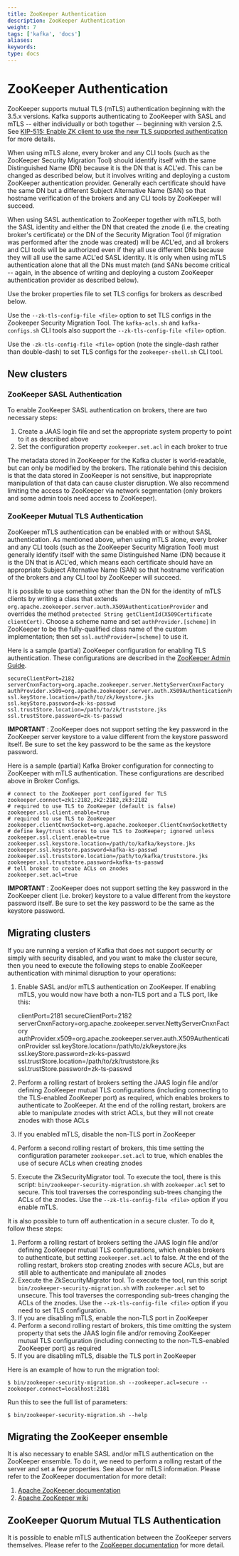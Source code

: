 ```yaml
---
title: ZooKeeper Authentication
description: ZooKeeper Authentication
weight: 7
tags: ['kafka', 'docs']
aliases: 
keywords: 
type: docs
---
```


# ZooKeeper Authentication

ZooKeeper supports mutual TLS (mTLS) authentication beginning with the 3.5.x versions. Kafka supports authenticating to ZooKeeper with SASL and mTLS -- either individually or both together -- beginning with version 2.5. See [KIP-515: Enable ZK client to use the new TLS supported authentication](https://cwiki.apache.org/confluence/display/KAFKA/KIP-515%3A+Enable+ZK+client+to+use+the+new+TLS+supported+authentication) for more details. 

When using mTLS alone, every broker and any CLI tools (such as the ZooKeeper Security Migration Tool) should identify itself with the same Distinguished Name (DN) because it is the DN that is ACL'ed. This can be changed as described below, but it involves writing and deploying a custom ZooKeeper authentication provider. Generally each certificate should have the same DN but a different Subject Alternative Name (SAN) so that hostname verification of the brokers and any CLI tools by ZooKeeper will succeed. 

When using SASL authentication to ZooKeeper together with mTLS, both the SASL identity and either the DN that created the znode (i.e. the creating broker's certificate) or the DN of the Security Migration Tool (if migration was performed after the znode was created) will be ACL'ed, and all brokers and CLI tools will be authorized even if they all use different DNs because they will all use the same ACL'ed SASL identity. It is only when using mTLS authentication alone that all the DNs must match (and SANs become critical -- again, in the absence of writing and deploying a custom ZooKeeper authentication provider as described below). 

Use the broker properties file to set TLS configs for brokers as described below. 

Use the `--zk-tls-config-file <file>` option to set TLS configs in the Zookeeper Security Migration Tool. The `kafka-acls.sh` and `kafka-configs.sh` CLI tools also support the `--zk-tls-config-file <file>` option. 

Use the `-zk-tls-config-file <file>` option (note the single-dash rather than double-dash) to set TLS configs for the `zookeeper-shell.sh` CLI tool. 

## New clusters

### ZooKeeper SASL Authentication

To enable ZooKeeper SASL authentication on brokers, there are two necessary steps: 

  1. Create a JAAS login file and set the appropriate system property to point to it as described above
  2. Set the configuration property `zookeeper.set.acl` in each broker to true

The metadata stored in ZooKeeper for the Kafka cluster is world-readable, but can only be modified by the brokers. The rationale behind this decision is that the data stored in ZooKeeper is not sensitive, but inappropriate manipulation of that data can cause cluster disruption. We also recommend limiting the access to ZooKeeper via network segmentation (only brokers and some admin tools need access to ZooKeeper). 

### ZooKeeper Mutual TLS Authentication

ZooKeeper mTLS authentication can be enabled with or without SASL authentication. As mentioned above, when using mTLS alone, every broker and any CLI tools (such as the ZooKeeper Security Migration Tool) must generally identify itself with the same Distinguished Name (DN) because it is the DN that is ACL'ed, which means each certificate should have an appropriate Subject Alternative Name (SAN) so that hostname verification of the brokers and any CLI tool by ZooKeeper will succeed. 

It is possible to use something other than the DN for the identity of mTLS clients by writing a class that extends `org.apache.zookeeper.server.auth.X509AuthenticationProvider` and overrides the method `protected String getClientId(X509Certificate clientCert)`. Choose a scheme name and set `authProvider.[scheme]` in ZooKeeper to be the fully-qualified class name of the custom implementation; then set `ssl.authProvider=[scheme]` to use it. 

Here is a sample (partial) ZooKeeper configuration for enabling TLS authentication. These configurations are described in the [ZooKeeper Admin Guide](https://zookeeper.apache.org/doc/r3.5.7/zookeeperAdmin.html#sc_authOptions). 
    
    
    secureClientPort=2182
    serverCnxnFactory=org.apache.zookeeper.server.NettyServerCnxnFactory
    authProvider.x509=org.apache.zookeeper.server.auth.X509AuthenticationProvider
    ssl.keyStore.location=/path/to/zk/keystore.jks
    ssl.keyStore.password=zk-ks-passwd
    ssl.trustStore.location=/path/to/zk/truststore.jks
    ssl.trustStore.password=zk-ts-passwd

**IMPORTANT** : ZooKeeper does not support setting the key password in the ZooKeeper server keystore to a value different from the keystore password itself. Be sure to set the key password to be the same as the keystore password. 

Here is a sample (partial) Kafka Broker configuration for connecting to ZooKeeper with mTLS authentication. These configurations are described above in Broker Configs. 
    
    
    # connect to the ZooKeeper port configured for TLS
    zookeeper.connect=zk1:2182,zk2:2182,zk3:2182
    # required to use TLS to ZooKeeper (default is false)
    zookeeper.ssl.client.enable=true
    # required to use TLS to ZooKeeper
    zookeeper.clientCnxnSocket=org.apache.zookeeper.ClientCnxnSocketNetty
    # define key/trust stores to use TLS to ZooKeeper; ignored unless zookeeper.ssl.client.enable=true
    zookeeper.ssl.keystore.location=/path/to/kafka/keystore.jks
    zookeeper.ssl.keystore.password=kafka-ks-passwd
    zookeeper.ssl.truststore.location=/path/to/kafka/truststore.jks
    zookeeper.ssl.truststore.password=kafka-ts-passwd
    # tell broker to create ACLs on znodes
    zookeeper.set.acl=true

**IMPORTANT** : ZooKeeper does not support setting the key password in the ZooKeeper client (i.e. broker) keystore to a value different from the keystore password itself. Be sure to set the key password to be the same as the keystore password. 

## Migrating clusters

If you are running a version of Kafka that does not support security or simply with security disabled, and you want to make the cluster secure, then you need to execute the following steps to enable ZooKeeper authentication with minimal disruption to your operations: 

  1. Enable SASL and/or mTLS authentication on ZooKeeper. If enabling mTLS, you would now have both a non-TLS port and a TLS port, like this: 
    
        clientPort=2181
    secureClientPort=2182
    serverCnxnFactory=org.apache.zookeeper.server.NettyServerCnxnFactory
    authProvider.x509=org.apache.zookeeper.server.auth.X509AuthenticationProvider
    ssl.keyStore.location=/path/to/zk/keystore.jks
    ssl.keyStore.password=zk-ks-passwd
    ssl.trustStore.location=/path/to/zk/truststore.jks
    ssl.trustStore.password=zk-ts-passwd

  2. Perform a rolling restart of brokers setting the JAAS login file and/or defining ZooKeeper mutual TLS configurations (including connecting to the TLS-enabled ZooKeeper port) as required, which enables brokers to authenticate to ZooKeeper. At the end of the rolling restart, brokers are able to manipulate znodes with strict ACLs, but they will not create znodes with those ACLs
  3. If you enabled mTLS, disable the non-TLS port in ZooKeeper
  4. Perform a second rolling restart of brokers, this time setting the configuration parameter `zookeeper.set.acl` to true, which enables the use of secure ACLs when creating znodes
  5. Execute the ZkSecurityMigrator tool. To execute the tool, there is this script: `bin/zookeeper-security-migration.sh` with `zookeeper.acl` set to secure. This tool traverses the corresponding sub-trees changing the ACLs of the znodes. Use the `--zk-tls-config-file <file>` option if you enable mTLS.



It is also possible to turn off authentication in a secure cluster. To do it, follow these steps:

  1. Perform a rolling restart of brokers setting the JAAS login file and/or defining ZooKeeper mutual TLS configurations, which enables brokers to authenticate, but setting `zookeeper.set.acl` to false. At the end of the rolling restart, brokers stop creating znodes with secure ACLs, but are still able to authenticate and manipulate all znodes
  2. Execute the ZkSecurityMigrator tool. To execute the tool, run this script `bin/zookeeper-security-migration.sh` with `zookeeper.acl` set to unsecure. This tool traverses the corresponding sub-trees changing the ACLs of the znodes. Use the `--zk-tls-config-file <file>` option if you need to set TLS configuration.
  3. If you are disabling mTLS, enable the non-TLS port in ZooKeeper
  4. Perform a second rolling restart of brokers, this time omitting the system property that sets the JAAS login file and/or removing ZooKeeper mutual TLS configuration (including connecting to the non-TLS-enabled ZooKeeper port) as required
  5. If you are disabling mTLS, disable the TLS port in ZooKeeper

Here is an example of how to run the migration tool: 
    
    
    $ bin/zookeeper-security-migration.sh --zookeeper.acl=secure --zookeeper.connect=localhost:2181

Run this to see the full list of parameters:
    
    
    $ bin/zookeeper-security-migration.sh --help

## Migrating the ZooKeeper ensemble

It is also necessary to enable SASL and/or mTLS authentication on the ZooKeeper ensemble. To do it, we need to perform a rolling restart of the server and set a few properties. See above for mTLS information. Please refer to the ZooKeeper documentation for more detail: 

  1. [Apache ZooKeeper documentation](https://zookeeper.apache.org/doc/r3.5.7/zookeeperProgrammers.html#sc_ZooKeeperAccessControl)
  2. [Apache ZooKeeper wiki](https://cwiki.apache.org/confluence/display/ZOOKEEPER/Zookeeper+and+SASL)



## ZooKeeper Quorum Mutual TLS Authentication

It is possible to enable mTLS authentication between the ZooKeeper servers themselves. Please refer to the [ZooKeeper documentation](https://zookeeper.apache.org/doc/r3.5.7/zookeeperAdmin.html#Quorum+TLS) for more detail. 
